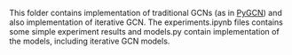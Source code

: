 This folder contains implementation of traditional GCNs (as in [PyGCN](https://github.com/tkipf/pygcn)) and also implementation of iterative GCN.
The experiments.ipynb files contains some simple experiment results and models.py contain implementation of the models, including iterative GCN models.
